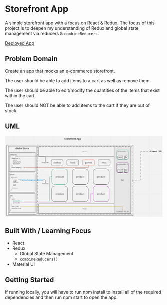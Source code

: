 # Storefront App

A simple storefront app with a focus on React & Redux. The focus of this project is to deepen my understanding of Redux and global state management via reducers & `combineReducers`.

[Deployed App](https://kmdev-storefront.netlify.app)

## Problem Domain
Create an app that mocks an e-commerce storefront.

The user should be able to add items to a cart as well as remove them.

The user should be able to edit/modify the quantities of the items that exist within the cart.

The user should NOT be able to add items to the cart if they are out of stock.

## UML
![UML](./UML_AppState.JPG)

## Built With / Learning Focus
- React
- Redux
  - Global State Management
  - `combineReducers()`
- Material UI

## Getting Started
If running locally, you will have to run npm install to install all of the required dependencies and then run npm start to open the app.
